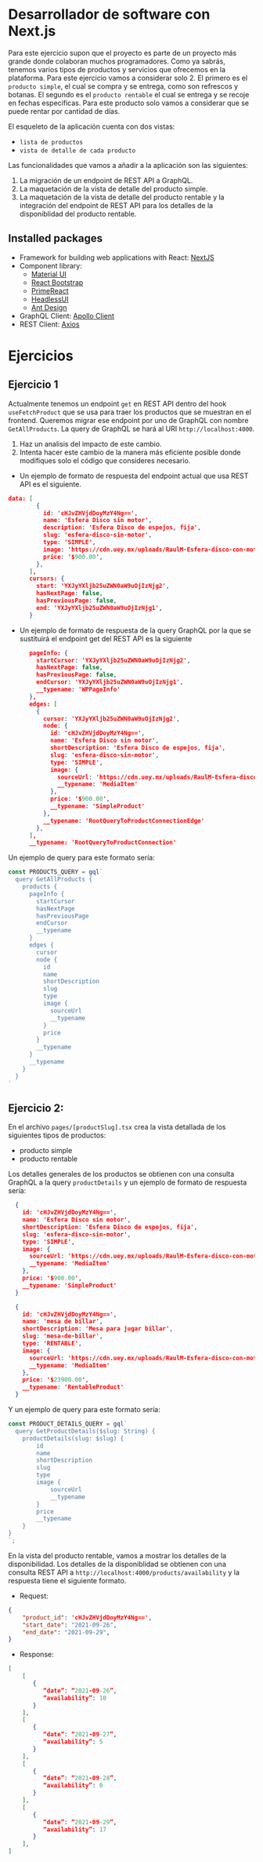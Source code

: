 # Desarrollador de software con Next.js
Para este ejercicio supon que el proyecto es parte de un proyecto más grande donde colaboran muchos programadores. Como ya sabrás, tenemos varios tipos de productos y servicios que ofrecemos en la plataforma. Para este ejercicio vamos a considerar solo 2. El primero es el `producto simple`, el cual se compra y se entrega, como son refrescos y botanas. El segundo es el `producto rentable` el cual se entrega y se recoje en fechas especificas. Para este producto solo vamos a considerar que se puede rentar por cantidad de días.

El esqueleto de la aplicación cuenta con dos vistas:
   - `lista de productos`
   - `vista de detalle de cada producto`
   
Las funcionalidades que vamos a añadir a la aplicación son las siguientes:
1. La migración de un endpoint de REST API a GraphQL.
2. La maquetación de la vista de detalle del producto simple.
3. La maquetación de la vista de detalle del producto rentable y la integración del endpoint de REST API para los detalles de la disponiblidad del producto rentable.

## Installed packages
- Framework for building web applications with React: [NextJS](https://nextjs.org/docs)
- Component library:
  - [Material UI](https://mui.com/material-ui/getting-started/overview/)
  - [React Bootstrap](https://react-bootstrap.github.io/)
  - [PrimeReact](https://primereact.org/)
  - [HeadlessUI](https://headlessui.com/react/menu)
  - [Ant Design](https://ant.design/docs/react/introduce-cn)
- GraphQL Client: [Apollo Client](https://www.apollographql.com/docs/react/)
- REST Client: [Axios](https://axios-http.com/docs/intro)

# Ejercicios

## Ejercicio 1
Actualmente tenemos un endpoint `get` en REST API dentro del hook `useFetchProduct` que se usa para traer los productos que se muestran en el frontend. Queremos migrar ese endpoint por uno de GraphQL con nombre `GetAllProducts`. La query de GraphQL se hará al URI `http://localhost:4000`.

1. Haz un analisis del impacto de este cambio.
2. Intenta hacer este cambio de la manera más eficiente posible donde modifiques solo el código que consideres necesario.

- Un ejemplo de formato de respuesta del endpoint actual que usa REST API es el siguiente.

```json
data: [
        {
          id: 'cHJvZHVjdDoyMzY4Ng==',
          name: 'Esfera Disco sin motor',
          description: 'Esfera Disco de espejos, fija',
          slug: 'esfera-disco-sin-motor',
          type: 'SIMPLE',
          image: 'https://cdn.uey.mx/uploads/RaulM-Esfera-disco-con-motor-2.png',
          price: '$900.00',
        },
      ],
      cursors: {
        start: 'YXJyYXljb25uZWN0aW9uOjIzNjg2',
        hasNextPage: false,
        hasPreviousPage: false,
        end: 'YXJyYXljb25uZWN0aW9uOjIzNjg1',
      }
```

- Un ejemplo de formato de respuesta de la query GraphQL por la que se sustituirá el endpoint get del REST API es la siguiente

```json
      pageInfo: {
        startCursor: 'YXJyYXljb25uZWN0aW9uOjIzNjg2',
        hasNextPage: false,
        hasPreviousPage: false,
        endCursor: 'YXJyYXljb25uZWN0aW9uOjIzNjg1',
        __typename: 'WPPageInfo'
      },
      edges: [
        {
          cursor: 'YXJyYXljb25uZWN0aW9uOjIzNjg2',
          node: {
            id: 'cHJvZHVjdDoyMzY4Ng==',
            name: 'Esfera Disco sin motor',
            shortDescription: 'Esfera Disco de espejos, fija',
            slug: 'esfera-disco-sin-motor',
            type: 'SIMPLE',
            image: {
              sourceUrl: 'https://cdn.uey.mx/uploads/RaulM-Esfera-disco-con-motor-2.png',
              __typename: 'MediaItem'
            },
            price: '$900.00',
            __typename: 'SimpleProduct'
          },
          __typename: 'RootQueryToProductConnectionEdge'
        },
      ],
      __typename: 'RootQueryToProductConnection'
```

 Un ejemplo de query para este formato sería:
```ts
const PRODUCTS_QUERY = gql`
  query GetAllProducts {
    products {
      pageInfo {
        startCursor
        hasNextPage
        hasPreviousPage
        endCursor
        __typename
      }
      edges {
        cursor
        node {
          id
          name
          shortDescription
          slug
          type
          image {
            sourceUrl
            __typename
          }
          price
        }
        __typename
      }
      __typename
    }
  } 
`
```
## Ejercicio 2:

En el archivo `pages/[productSlug].tsx` crea la vista detallada de los siguientes tipos de productos:
  - producto simple
  - producto rentable

Los detalles generales de los productos se obtienen con una consulta GraphQL a la query `productDetails` y un ejemplo de formato de respuesta sería:

```json
  {
    id: 'cHJvZHVjdDoyMzY4Ng==',
    name: 'Esfera Disco sin motor',
    shortDescription: 'Esfera Disco de espejos, fija',
    slug: 'esfera-disco-sin-motor',
    type: 'SIMPLE',
    image: {
      sourceUrl: 'https://cdn.uey.mx/uploads/RaulM-Esfera-disco-con-motor-2.png',
      __typename: 'MediaItem'
    },
    price: '$900.00',
    __typename: 'SimpleProduct'
  }

  {
    id: 'cHJvZHVjdDoyMzY4Ng==',
    name: 'mesa de billar',
    shortDescription: 'Mesa para jugar billar',
    slug: 'mesa-de-billar',
    type: 'RENTABLE',
    image: {
      sourceUrl: 'https://cdn.uey.mx/uploads/RaulM-Esfera-disco-con-motor-2.png',
      __typename: 'MediaItem'
    },
    price: '$23900.00',
    __typename: 'RentableProduct'
  }
```

Y un ejemplo de query para este formato sería:

```ts
const PRODUCT_DETAILS_QUERY = gql`
  query GetProductDetails($slug: String) {
    productDetails(slug: $slug) {
        id
        name
        shortDescription
        slug
        type
        image {
            sourceUrl
            __typename
        }
        price
        __typename
    }
}
`;
```

En la vista del producto rentable, vamos a mostrar los detalles de la disponibilidad. Los detalles de la disponiblidad se obtienen con una consulta REST API a `http://localhost:4000/products/availability` y la respuesta tiene el siguiente formato.

- Request:
```json
{
    "product_id": 'cHJvZHVjdDoyMzY4Ng==',
    "start_date": "2021-09-26",
    "end_date": "2021-09-29",
}
```

- Response:
```json
[
    [
       {
          “date”: “2021-09-26”,
          “availability”: 10
       }
    ],
    [
       {
          “date”: “2021-09-27”,
          “availability”: 5
       }
    ],
    [
       {
          “date”: “2021-09-28”,
          “availability”: 0
       }
    ],
    [
       {
          “date”: “2021-09-29”,
          “availability”: 17
       }
    ],
]
```
